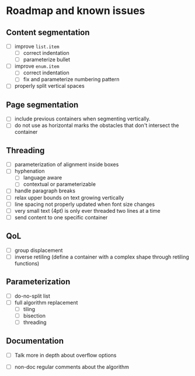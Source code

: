 # Roadmap and known issues

## Content segmentation
- [ ] improve `list.item`
  - [ ] correct indentation
  - [ ] parameterize bullet
- [ ] improve `enum.item`
  - [ ] correct indentation
  - [ ] fix and parameterize numbering pattern
- [ ] properly split vertical spaces

## Page segmentation
- [ ] include previous containers when segmenting vertically.
- [ ] do not use as horizontal marks the obstacles that don't intersect the container

## Threading
- [ ] parameterization of alignment inside boxes
- [ ] hyphenation
  - [ ] language aware
  - [ ] contextual or parameterizable
- [ ] handle paragraph breaks
- [ ] relax upper bounds on text growing vertically
- [ ] line spacing not properly updated when font size changes
- [ ] very small text (4pt) is only ever threaded two lines at a time
- [ ] send content to one specific container

## QoL

- [ ] group displacement
- [ ] inverse retiling (define a container with a complex shape through retiling functions)

## Parameterization

- [ ] do-no-split list
- [ ] full algorithm replacement
  - [ ] tiling
  - [ ] bisection
  - [ ] threading

## Documentation

- [ ] Talk more in depth about overflow options
- [ ] non-doc regular comments about the algorithm

